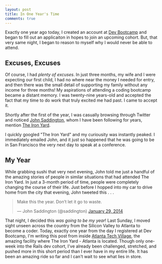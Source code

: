 ```yaml
---
layout: post
title: In One Year's Time
comments: true
---
```


Exactly one year ago today, I created an account at [Dev Bootcamp](http://devbootcamp.com/) and began to fill out an applicaiton in hopes to join an upcoming cohort. But, that very same night, I began to reason to myself why I would never be able to attend. 

## Excuses, Excuses
Of course, I had *plenty of excuses*. In just three months, my wife and I were expecting our first child, I had no where near the money I needed for entry, and then there was the small detail of supporting my family without any income for three months! My aspirations of attending a coding bootcamp became a distant memory. I was twenty-nine years-old and accepted the fact that my time to do work that truly excited me had past. I came to accept it.

Shortly after the first of the year, I was casually browsing through Twitter and noticed [John Saddington](http://john.do/), whom I have been following for years, mention [The Iron Yard](http://theironyard.com/).

I quickly googled "The Iron Yard"  and my curiousity was instantly peaked. I immediately emailed John, and it just so happened that he was going to be in San Francisco the very next day to speak at a conference. 

## My Year
While grabbing sushi that very next evening, John told me just a handful of the amazing stories of people in similar situations that had attended The Iron Yard. In just a 3-month period of time, people were completely changing the course of their life. Just before I hopped into my car to drive home from the city that evening, John tweeted this . . .

<p align="center"><blockquote class="twitter-tweet" lang="en"><p>Make this the year. Don’t let it go to waste.</p>&mdash; John Saddington (@saddington) <a href="https://twitter.com/saddington/statuses/428403179722506240">January 29, 2014</a></blockquote>
<script async src="//platform.twitter.com/widgets.js" charset="utf-8"></script></p>
<p>

That night, I decided this *was going to be my year*! Last Sunday, I moved sight unseen across the country from the Silicon Valley to Atlanta to become a coder. Today, exactly one year from the day I registered at Dev Bootcamp, I'm writing this post from inside [Atlanta Tech Village](http://atlantatechvillage.com/), the amazing facility where The Iron Yard - Atlanta is located. Though only one-week into the Rails dev cohort, I've already been challenged, stretched, and pushed more in this short period than I ever have in my entire life. It has been an amazing ride so far and I can't wait to see what lies in store. 